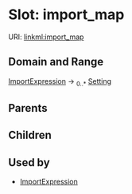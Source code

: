 
# Slot: import_map



URI: [linkml:import_map](https://w3id.org/linkml/import_map)


## Domain and Range

[ImportExpression](ImportExpression.md) &#8594;  <sub>0..\*</sub> [Setting](Setting.md)

## Parents


## Children


## Used by

 * [ImportExpression](ImportExpression.md)
